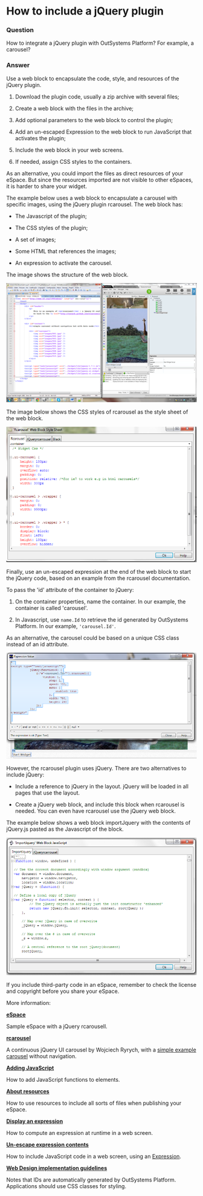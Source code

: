 # How to include a jQuery plugin

### Question

How to integrate a jQuery plugin with OutSystems Platform? For example, a carousel?

### Answer

Use a web block to encapsulate the code, style, and resources of the jQuery plugin.

1. Download the plugin code, usually a zip archive with several files;

2. Create a web block with the files in the archive;

3. Add optional parameters to the web block to control the plugin;

4. Add an un-escaped Expression to the web block to run JavaScript that activates the plugin;

5. Include the web block in your web screens.

6. If needed, assign CSS styles to the containers.

<div class="info" markdown="1">
As an alternative, you could import the files as direct resources of your eSpace. But since the resources imported are not visible to other eSpaces, it is harder to share your widget.
</div>

​The example below uses a web block to encapsulate a carousel with specific images, using the jQuery plugin rcarousel. The web block has:

* The Javascript of the plugin;

* The CSS styles of the plugin;

* A set of images;

* Some HTML that references the images;

* An expression to activate the carousel.

The image shows the structure of the web block.

![image alt text](images/How-to-include-a-jQuery-plugin_0.png)

The image below shows the CSS styles of rcarousel as the style sheet of the web block.

![image alt text](images/How-to-include-a-jQuery-plugin_1.png)

Finally, use an un-escaped expression at the end of the web block to start the jQuery code, based on an example from the rcarousel documentation.

To pass the 'id' attribute of the container to jQuery:

1. On the container properties, name the container. In our example, the container is called 'carousel'.

2. In Javascript, use `name.Id` to retrieve the id generated by OutSystems Platform. In our example, `'carousel.Id'`.

As an alternative, the carousel could be based on a unique CSS class instead of an id attribute.

![image alt text](images/How-to-include-a-jQuery-plugin_2.png)

However, the rcarousel plugin uses jQuery. There are two alternatives to include jQuery:

* Include a reference to jQuery in the layout. jQuery will be loaded in all pages that use the layout.

* Create a jQuery web block, and include this block when rcarousel is needed. You can even have rcarousel use the jQuery web block.

The example below shows a web block importJquery with the contents of jQuery.js pasted as the Javascript of the block.

![image alt text](images/How-to-include-a-jQuery-plugin_3.png)

<div class="warning" markdown="1">
If you include third-party code in an eSpace, remember to check the license and copyright before you share your eSpace.
</div>

More information:

[**eSpace**](https://success.outsystems.com/@api/deki/files/1512/JQueryrcarrousel.oml?revision=1 "https://success.outsystems.com/@api/deki/files/1512/JQueryrcarrousel.oml?revision=1")

Sample eSpace with a jQuery rcarousell.

[**rcarousel**](http://ryrych.github.com/rcarousel/)

A continuous jQuery UI carousel by Wojciech Ryrych, with a [simple example carousel](http://ryrych.github.com/rcarousel/examples/simple.html) without navigation.

[**Adding JavaScript**](http://www.outsystems.com/help/servicestudio/7.0/default.htm#Web_User_Interface/Adding_Java_Script.htm)

How to add JavaScript functions to elements.

[**About resources**](http://www.outsystems.com/help/servicestudio/7.0/default.htm#Managing_Resources/About_Resources.htm)

How to use resources to include all sorts of files when publishing your eSpace.

[**Display an expression**](http://www.outsystems.com/help/servicestudio/7.0/default.htm#Web_User_Interface/Display_an_Expression.htm)

How to compute an expression at runtime in a web screen.

[**Un-escape expression contents**](http://www.outsystems.com/help/servicestudio/7.0/Language_Reference/Expressions/Un-escape_Expression_Contents.htm)

How to include JavaScript code in a web screen, using an [Expression](http://www.outsystems.com/help/servicestudio/7.0/default.htm#Web_User_Interface/Display_an_Expression.htm).

[**Web Design implementation guidelines**](http://www.outsystems.com/NetworkForums/ViewTopic.aspx?TopicId=9707&Topic=OutSystems-Application%27s-Web-Design-implementation-guidelines)

Notes that IDs are automatically generated by OutSystems Platform. Applications should use CSS classes for styling.

